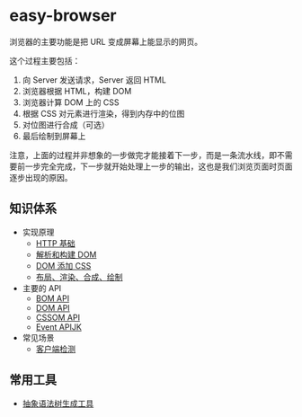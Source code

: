 # easy-browser

浏览器的主要功能是把 URL 变成屏幕上能显示的网页。

这个过程主要包括：

1. 向 Server 发送请求，Server 返回 HTML
2. 浏览器根据 HTML，构建 DOM
3. 浏览器计算 DOM 上的 CSS
4. 根据 CSS 对元素进行渲染，得到内存中的位图
5. 对位图进行合成（可选）
6. 最后绘制到屏幕上

注意，上面的过程并非想象的一步做完才能接着下一步，而是一条流水线，即不需要前一步完全完成，下一步就开始处理上一步的输出，这也是我们浏览页面时页面逐步出现的原因。

## 知识体系

- 实现原理
  - [HTTP 基础](./HTTP基础.md)
  - [解析和构建 DOM](/Browser/实现原理-解析和构建DOM.md)
  - [DOM 添加 CSS](/Browser/实现原理-DOM添加CSS.md)
  - [布局、渲染、合成、绘制](实现原理-布局-渲染-合成-绘制.md)
- 主要的 API
  - [BOM API](/Browser/API-BOM.md)
  - [DOM API](/Browser/API-DOM.md)
  - [CSSOM API](/Browser/API-CSSOM.md)
  - [Event APIJK](/Browser/API-Event.md)
- 常见场景
  - [客户端检测](/Browser/客户端检测.md)

## 常用工具

- [抽象语法树生成工具](https://astexplorer.net/)

